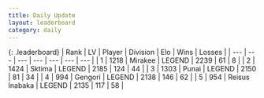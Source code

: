 ```yaml
---
title: Daily Update
layout: leaderboard
category: daily
---
```


{: .leaderboard}
| Rank | LV | Player | Division | Elo | Wins | Losses |
| --- | --- | --- | --- | --- | --- | --- |
| <span data-change="0">1</span> | 1218 | <span title="ID: 416373">Mirakee</span> | LEGEND | <span data-change="13">2239</span> | <span data-change="2">61</span> | <span data-change="0">8</span> |
| <span data-change="0">2</span> | 1424 | <span title="ID: 353063">Sktima</span> | LEGEND | <span data-change="8">2185</span> | <span data-change="1">124</span> | <span data-change="0">44</span> |
| <span data-change="0">3</span> | 1303 | <span title="ID: 361226">Punai</span> | LEGEND | <span data-change="16">2150</span> | <span data-change="9">81</span> | <span data-change="3">34</span> |
| <span data-change="0">4</span> | 994 | <span title="ID: 294236">Gengori</span> | LEGEND | <span data-change="5">2138</span> | <span data-change="1">146</span> | <span data-change="0">62</span> |
| <span data-change="0">5</span> | 954 | <span title="ID: 451068">Reisus Inabaka</span> | LEGEND | <span data-change="22">2135</span> | <span data-change="10">117</span> | <span data-change="4">58</span> |
